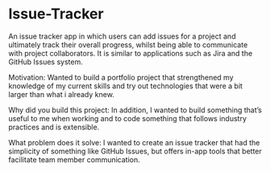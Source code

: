 # Issue-Tracker
An issue tracker app in which users can add issues for a project and ultimately track their overall progress, whilst being able to communicate with project collaborators. It is similar to applications such as Jira and the GitHub Issues system.

Motivation: Wanted to build a portfolio project that strengthened my knowledge of my current skills and try out technologies that were a bit larger than what i already knew.

Why did you build this project: In addition, I wanted to build something that’s useful to me when working and to code something that follows industry practices and is extensible.

What problem does it solve: I wanted to create an issue tracker that had the simplicity of something like GitHub Issues, but offers in-app tools that better facilitate team member communication.
